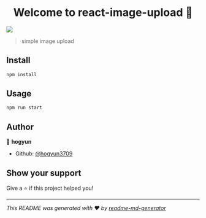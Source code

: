 <h1 align="center">Welcome to react-image-upload 👋</h1>
<p>
  <img src="https://img.shields.io/badge/version-0.1.0-blue.svg?cacheSeconds=2592000" />
</p>

> simple image upload

## Install

```sh
npm install
```

## Usage

```sh
npm run start
```

## Author

👤 **hogyun**

* Github: [@hogyun3709](https://github.com/hogyun3709)

## Show your support

Give a ⭐️ if this project helped you!

***
_This README was generated with ❤️ by [readme-md-generator](https://github.com/kefranabg/readme-md-generator)_